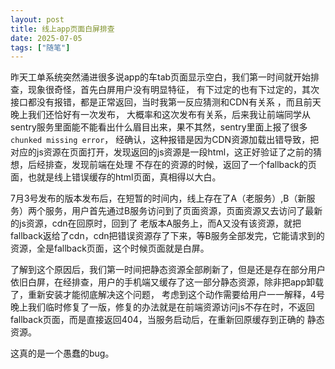 ```yaml
---
layout: post
title: 线上app页面白屏排查
date: 2025-07-05
tags: ["随笔"]
---
```


昨天工单系统突然涌进很多说app的车tab页面显示空白，我们第一时间就开始排查，现象很奇怪，首先白屏用户没有明显特征，
有下过定的也有下过定的，其次接口都没有报错，都是正常返回，当时我第一反应猜测和CDN有关系 ，而且前天晚上我们还恰好有一次发布，
大概率和这次发布有关系，后来我让前端同学从sentry服务里面能不能看出什么眉目出来，果不其然，sentry里面上报了很多`chunked missing error`，
经确认，这种报错是因为CDN资源加载出错导致，把对应的js资源在页面打开，发现返回的js资源是一段html，这正好验证了之前的猜想，后经排查，发现前端在处理
不存在的资源的时候，返回了一个fallback的页面，也就是线上错误缓存的html页面，真相得以大白。

7月3号发布的版本发布后，在短暂的时间内，线上存在了A（老服务）,B（新服务）两个服务，用户首先通过B服务访问到了页面资源，页面资源又去访问了最新的js资源，cdn在回原时，回到了
老版本A服务上，而A又没有该资源，就把fallback返给了cdn，cdn把错误资源存了下来，等B服务全部发完，它能请求到的资源，全是fallback页面，这个时候页面就是白屏。

了解到这个原因后，我们第一时间把静态资源全部刷新了，但是还是存在部分用户依旧白屏，在经排查，用户的手机端又缓存了这一部分静态资源，除非把app卸载了，重新安装才能彻底解决这个问题，
考虑到这个动作需要给用户一一解释，4号晚上我们临时修复了一版，修复的办法就是在前端资源访问js不存在时，不返回fallback页面，而是直接返回404，当服务启动后，在重新回原缓存到正确的
静态资源。

这真的是一个愚蠢的bug。